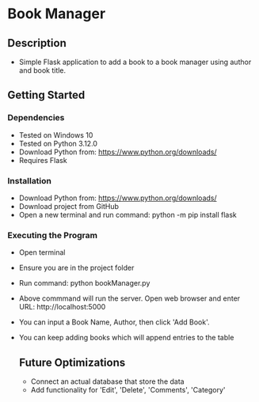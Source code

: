 # Book Manager

## Description

- Simple Flask application to add a book to a book manager using author and book title.

## Getting Started

### Dependencies
- Tested on Windows 10
- Tested on Python 3.12.0
- Download Python from: https://www.python.org/downloads/
- Requires Flask

### Installation
- Download Python from: https://www.python.org/downloads/
- Download project from GitHub
- Open a new terminal and run command: python -m pip install flask

### Executing the Program
- Open terminal
- Ensure you are in the project folder
- Run command: python bookManager.py
- Above commmand will run the server. Open web browser and enter URL: http://localhost:5000
- You can input a Book Name, Author, then click 'Add Book'.
- You can keep adding books which will append entries to the table

  ## Future Optimizations
  - Connect an actual database that store the data
  - Add functionality for 'Edit', 'Delete', 'Comments', 'Category'



      



          
            

         
      
       



